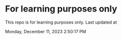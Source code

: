 # For learning purposes only
This repo is for learning purposes only.
Last updated at

Monday, December 11, 2023 2:50:17 PM

